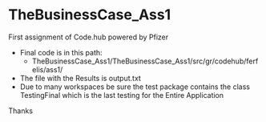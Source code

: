 # TheBusinessCase_Ass1
First assignment of Code.hub powered by Pfizer

* Final code is in this path:
    * TheBusinessCase_Ass1/TheBusinessCase_Ass1/src/gr/codehub/ferfelis/ass1/
* The file with the Results is output.txt
* Due to many workspaces be sure the test package contains the class TestingFinal which
is the last testing for the Entire Application

Thanks
